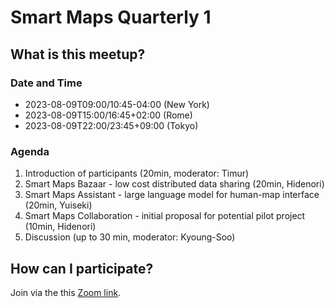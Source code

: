 # Smart Maps Quarterly 1

## What is this meetup?
### Date and Time
- 2023-08-09T09:00/10:45-04:00 (New York)
- 2023-08-09T15:00/16:45+02:00 (Rome)
- 2023-08-09T22:00/23:45+09:00 (Tokyo)

### Agenda
1. Introduction of participants (20min, moderator: Timur)
2. Smart Maps Bazaar - low cost distributed data sharing (20min, Hidenori)
3. Smart Maps Assistant - large language model for human-map interface (20min, Yuiseki)
4. Smart Maps Collaboration - initial proposal for potential pilot project (10min, Hidenori)
5. Discussion (up to 30 min, moderator: Kyoung-Soo)

## How can I participate?
Join via the this [Zoom link](https://us02web.zoom.us/j/82862812293?pwd=VGpOYXFoZUVEMHFzVWVaQjNWWjNtUT09).

